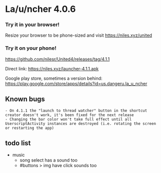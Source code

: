 # La/u/ncher 4.0.6

### Try it in your browser!
Resize your browser to be phone-sized and visit https://niles.xyz/united

### Try it on your phone!
https://github.com/nilesr/United4/releases/tag/4.1.1

Direct link: https://niles.xyz/launcher-4.1.1.apk

Google play store, sometimes a version behind: https://play.google.com/store/apps/details?id=us.dangeru.la_u_ncher

## Known bugs

	- On 4.1.1 the "launch to thread watcher" button in the shortcut creator doesn't work, it's been fixed for the next release
	- Changing the bar color won't take full effect until all UserscriptActivity instances are destroyed (i.e. rotating the screen or restarting the app)

## todo list
- music
	- song select has a sound too
	- #buttons > img have click sounds too
